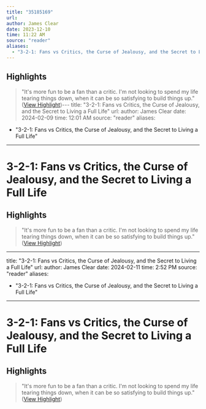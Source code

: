 ```yaml
---
title: "35185169"
url:
author: James Clear
date: 2023-12-10
time: 11:22 AM
source: "reader"
aliases:
  - "3-2-1: Fans vs Critics, the Curse of Jealousy, and the Secret to Living a Full Life"
---
```

## Highlights
> "It's more fun to be a fan than a critic. I'm not looking to spend my life tearing things down, when it can be so satisfying to build things up." ([View Highlight](https://read.readwise.io/read/01hh2wfnwrdeyswedjbqgghc5t))---
title: "3-2-1: Fans vs Critics, the Curse of Jealousy, and the Secret to Living a Full Life"
url: 
author: James Clear
date: 2024-02-09
time: 12:01 AM
source: "reader"
aliases:
  - "3-2-1: Fans vs Critics, the Curse of Jealousy, and the Secret to Living a Full Life"
---
# 3-2-1: Fans vs Critics, the Curse of Jealousy, and the Secret to Living a Full Life

## Highlights
> "It's more fun to be a fan than a critic. I'm not looking to spend my life tearing things down, when it can be so satisfying to build things up." ([View Highlight](https://read.readwise.io/read/01hh2wfnwrdeyswedjbqgghc5t))

---
title: "3-2-1: Fans vs Critics, the Curse of Jealousy, and the Secret to Living a Full Life"
url: 
author: James Clear
date: 2024-02-11
time: 2:52 PM
source: "reader"
aliases:
  - "3-2-1: Fans vs Critics, the Curse of Jealousy, and the Secret to Living a Full Life"
---
# 3-2-1: Fans vs Critics, the Curse of Jealousy, and the Secret to Living a Full Life

## Highlights
> "It's more fun to be a fan than a critic. I'm not looking to spend my life tearing things down, when it can be so satisfying to build things up." ([View Highlight](https://read.readwise.io/read/01hh2wfnwrdeyswedjbqgghc5t))

